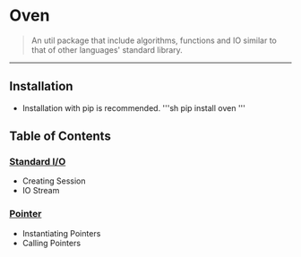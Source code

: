 # Oven
> An util package that include algorithms, functions and IO similar to that of other languages' standard library.
<hr>

## Installation
* Installation with pip is recommended.
'''sh
pip install oven
'''

## Table of Contents

### [Standard I/O]()
* Creating Session
* IO Stream

### [Pointer]()
* Instantiating Pointers
* Calling Pointers